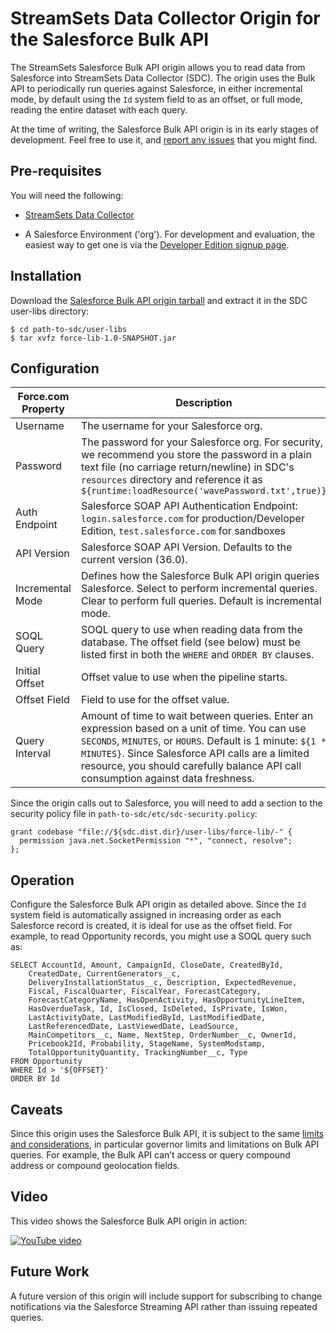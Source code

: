 StreamSets Data Collector Origin for the Salesforce Bulk API
============================================================

The StreamSets Salesforce Bulk API origin allows you to read data from Salesforce into StreamSets Data Collector (SDC). The origin uses the Bulk API to periodically run queries against Salesforce, in either incremental mode, by default using the `Id` system field to as an offset, or full mode, reading the entire dataset with each query.

At the time of writing, the Salesforce Bulk API origin is in its early stages of development. Feel free to use it, and [report any issues](https://github.com/metadaddy/StreamSets-SalesforceBulkAPI/issues) that you might find.

Pre-requisites
--------------

You will need the following:

* [StreamSets Data Collector](https://streamsets.com/product/)

* A Salesforce Environment ('org'). For development and evaluation, the easiest way to get one is via the [Developer Edition signup page](https://developer.salesforce.com/signup).

Installation
------------

Download the [Salesforce Bulk API origin tarball](https://github.com/metadaddy/StreamSets-SalesforceBulkAPI/blob/master/target/force-lib-1.0-SNAPSHOT.jar?raw=true) and extract it in the SDC user-libs directory:

	$ cd path-to-sdc/user-libs
	$ tar xvfz force-lib-1.0-SNAPSHOT.jar

Configuration
-------------

| Force.com Property | Description |
| --- | --- |
| Username | The username for your Salesforce org. |
| Password | The password for your Salesforce org. For security, we recommend you store the password in a plain text file (no carriage return/newline) in SDC's `resources` directory and reference it as `${runtime:loadResource('wavePassword.txt',true)}` |
| Auth Endpoint | Salesforce SOAP API Authentication Endpoint: `login.salesforce.com` for production/Developer Edition, `test.salesforce.com` for sandboxes |
| API Version | Salesforce SOAP API Version. Defaults to the current version (36.0). |
| Incremental Mode | Defines how the Salesforce Bulk API origin queries Salesforce. Select to perform incremental queries. Clear to perform full queries. Default is incremental mode. |
| SOQL Query | SOQL query to use when reading data from the database. The offset field (see below) must be listed first in both the `WHERE` and `ORDER BY` clauses.|
| Initial Offset | Offset value to use when the pipeline starts. |
| Offset Field | Field to use for the offset value. |
| Query Interval | Amount of time to wait between queries. Enter an expression based on a unit of time. You can use `SECONDS`, `MINUTES`, or `HOURS`. Default is 1 minute: `${1 * MINUTES}`. Since Salesforce API calls are a limited resource, you should carefully balance API call consumption against data freshness.|

Since the origin calls out to Salesforce, you will need to add a section to the security policy file in `path-to-sdc/etc/sdc-security.policy`:

	grant codebase "file://${sdc.dist.dir}/user-libs/force-lib/-" {
	  permission java.net.SocketPermission "*", "connect, resolve";
	};

Operation
---------

Configure the Salesforce Bulk API origin as detailed above. Since the `Id` system field is automatically assigned in increasing order as each Salesforce record is created, it is ideal for use as the offset field. For example, to read Opportunity records, you might use a SOQL query such as:

	SELECT AccountId, Amount, CampaignId, CloseDate, CreatedById, 
		CreatedDate, CurrentGenerators__c, 
		DeliveryInstallationStatus__c, Description, ExpectedRevenue, 
		Fiscal, FiscalQuarter, FiscalYear, ForecastCategory, 
		ForecastCategoryName, HasOpenActivity, HasOpportunityLineItem, 
		HasOverdueTask, Id, IsClosed, IsDeleted, IsPrivate, IsWon, 
		LastActivityDate, LastModifiedById, LastModifiedDate, 
		LastReferencedDate, LastViewedDate, LeadSource, 
		MainCompetitors__c, Name, NextStep, OrderNumber__c, OwnerId, 
		Pricebook2Id, Probability, StageName, SystemModstamp, 
		TotalOpportunityQuantity, TrackingNumber__c, Type 
	FROM Opportunity 
	WHERE Id > '${OFFSET}' 
	ORDER BY Id

Caveats
-------

Since this origin uses the Salesforce Bulk API, it is subject to the same [limits and considerations](https://developer.salesforce.com/docs/atlas.en-us.api_asynch.meta/api_asynch/asynch_api_concepts_limits.htm), in particular governor limits and limitations on Bulk API queries. For example, the Bulk API can’t access or query compound address or compound geolocation fields.

Video
-----

This video shows the Salesforce Bulk API origin in action:

[![YouTube video](https://img.youtube.com/vi/l6wd92F9QwE/maxresdefault.jpg)](https://www.youtube.com/watch?v=l6wd92F9QwE)

Future Work
-----------

A future version of this origin will include support for subscribing to change notifications via the Salesforce Streaming API rather than issuing repeated queries.